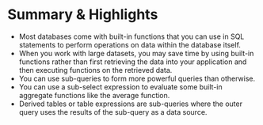# Summary & Highlights
- Most databases come with built-in functions that you can use in SQL statements to perform operations on data within the database itself.
- When you work with large datasets, you may save time by using built-in functions rather than first retrieving the data into your application and then executing functions on the retrieved data.
- You can use sub-queries to form more powerful queries than otherwise.
- You can use a sub-select expression to evaluate some built-in aggregate functions like the average function. 
- Derived tables or table expressions are sub-queries where the outer query uses the results of the sub-query as a data source.

